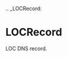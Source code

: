 [//]: # (THE CONTENT BELOW IS GENERATED. DO NOT EDIT.)
.. _LOCRecord:

# LOCRecord
[//]: # (ADD YOUR NOTES BELOW. THESE WILL BE PICKED EVERY TIME THE DOCS ARE REGENERATED. //end)

LOC DNS record.
